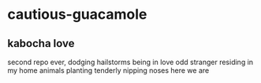 # cautious-guacamole
## kabocha love

second repo ever, dodging hailstorms
being in love
odd stranger residing in my home
animals planting tenderly
nipping noses
here we are
